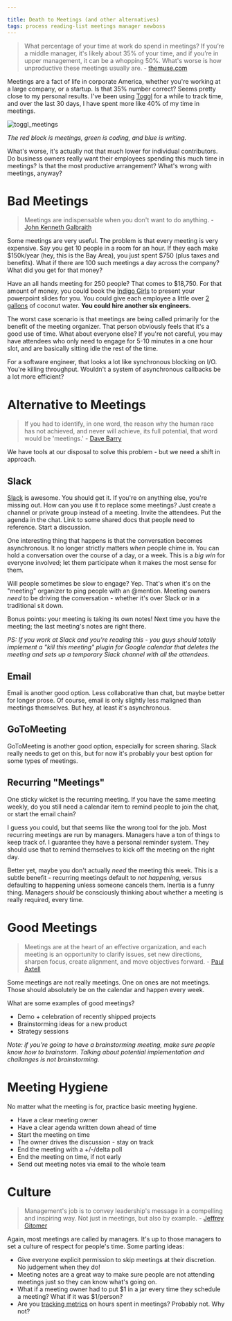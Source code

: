 ```yaml
---

title: Death to Meetings (and other alternatives)
tags: process reading-list meetings manager newboss
---
```


> What percentage of your time at work do spend in meetings? If you’re a middle manager, it's likely about 35% of your time, and if you’re in upper management, it can be a whopping 50%. What's worse is how unproductive these meetings usually are. - [themuse.com](https://www.themuse.com/advice/how-much-time-do-we-spend-in-meetings-hint-its-scary)

Meetings are a fact of life in corporate America, whether you're working at a large company, or a startup. Is that 35% number correct? Seems pretty close to my personal results. I've been using [Toggl]() for a while to track time, and over the last 30 days, I have spent more like 40% of my time in meetings.

![toggl_meetings](/blog/images/toggl_meetings.png)

*The red block is meetings, green is coding, and blue is writing.*

What's worse, it's actually not that much lower for individual contributors. Do business owners really want their employees spending this much time in meetings? Is that the most productive arrangement? What's wrong with meetings, anyway?


# Bad Meetings

> Meetings are indispensable when you don't want to do anything. - [John Kenneth Galbraith](http://www.brainyquote.com/quotes/keywords/meetings.html#z5clr8zclSbxAafk.99)

Some meetings are very useful. The problem is that every meeting is very expensive. Say you get 10 people in a room for an hour. If they each make $150k/year (hey, this is the Bay Area), you just spent $750 (plus taxes and benefits). What if there are 100 such meetings a day across the company? What did you get for that money?

Have an all hands meeting for 250 people? That comes to $18,750. For that amount of money, you could book the [Indigo Girls](http://priceonomics.com/how-much-does-it-cost-to-book-your-favorite-band/) to present your powerpoint slides for you. You could give each employee a little over [2 gallons](https://www.thrillist.com/drink/nation/best-coconut-water-brand-amy-brian-coconut-juice-from-thailand-ranks-top) of coconut water. **You could hire another six engineers.**

The worst case scenario is that meetings are being called primarily for the benefit of the meeting organizer. That person obviously feels that it's a good use of time. What about everyone else? If you're not careful, you may have attendees who only need to engage for 5-10 minutes in a one hour slot, and are basically sitting idle the rest of the time.

For a software engineer, that looks a lot like synchronous blocking on I/O. You're killing throughput. Wouldn't a system of asynchronous callbacks be a lot more efficient?


# Alternative to Meetings

> If you had to identify, in one word, the reason why the human race has not achieved, and never will achieve, its full potential, that word would be 'meetings.' - [Dave Barry](http://www.brainyquote.com/quotes/keywords/meetings.html#z5clr8zclSbxAafk.99)

We have tools at our disposal to solve this problem - but we need a shift in approach.


## Slack

[Slack](https://slack.com/) is awesome. You should get it. If you're on anything else, you're missing out. How can you use it to replace some meetings? Just create a channel or private group instead of a meeting. Invite the attendees. Put the agenda in the chat. Link to some shared docs that people need to reference. Start a discussion.

One interesting thing that happens is that the conversation becomes asynchronous. It no longer strictly matters *when* people chime in. You can hold a conversation over the course of a day, or a week. This is a *big win* for everyone involved; let them participate when it makes the most sense for them.

Will people sometimes be slow to engage? Yep. That's when it's on the "meeting" organizer to ping people with an @mention. Meeting owners *need* to be driving the conversation - whether it's over Slack or in a traditional sit down.

Bonus points: your meeting is taking its own notes! Next time you have the meeting; the last meeting's notes are right there.

*PS: If you work at Slack and you're reading this - you guys should totally implement a "kill this meeting" plugin for Google calendar that deletes the meeting and sets up a temporary Slack channel with all the attendees.*

## Email

Email is another good option. Less collaborative than chat, but maybe better for longer prose. Of course, email is only slightly less maligned than meetings themselves. But hey, at least it's asynchronous.

## GoToMeeting

GoToMeeting is another good option, especially for screen sharing. Slack really needs to get on this, but for now it's probably your best option for some types of meetings.

## Recurring "Meetings"

One sticky wicket is the recurring meeting. If you have the same meeting weekly, do you still need a calendar item to remind people to join the chat, or start the email chain?

I guess you could, but that seems like the wrong tool for the job. Most recurring meetings are run by managers. Managers have a ton of things to keep track of. I guarantee they have a personal reminder system. They should use that to remind themselves to kick off the meeting on the right day.

Better yet, maybe you don't actually *need* the meeting this week. This is a subtle benefit - recurring meetings default to *not happening*, versus defaulting to happening unless someone cancels them. Inertia is a funny thing. Managers *should* be consciously thinking about whether a meeting is really required, every time.


# Good Meetings

> Meetings are at the heart of an effective organization, and each meeting is an opportunity to clarify issues, set new directions, sharpen focus, create alignment, and move objectives forward. - [Paul Axtell](http://www.amazon.com/Meetings-Matter-Strategies-Remarkable-Conversations/dp/0943097142)

Some meetings are not really meetings. One on ones are not meetings. Those should absolutely be on the calendar and happen every week.

What are some examples of good meetings?

- Demo + celebration of recently shipped projects
- Brainstorming ideas for a new product
- Strategy sessions

*Note: if you're going to have a brainstorming meeting, make sure people know how to brainstorm. Talking about potential implementation and challanges is not brainstorming.*


# Meeting Hygiene

No matter what the meeting is for, practice basic meeting hygiene.

- Have a clear meeting owner
- Have a clear agenda written down ahead of time
- Start the meeting on time
- The owner drives the discussion - stay on track
- End the meeting with a +/-/delta poll
- End the meeting on time, if not early
- Send out meeting notes via email to the whole team


# Culture

> Management's job is to convey leadership's message in a compelling and inspiring way. Not just in meetings, but also by example. - [Jeffrey Gitomer](http://www.brainyquote.com/quotes/keywords/meetings.html#z5clr8zclSbxAafk.99)

Again, most meetings are called by managers. It's up to those managers to set a culture of respect for people's time. Some parting ideas:

- Give everyone explicit permission to skip meetings at their discretion. No judgement when they do!
- Meeting notes are a great way to make sure people are not attending meetings just so they can know what's going on.
- What if a meeting owner had to put $1 in a jar every time they schedule a meeting? What if it was $1/person?
- Are you [tracking metrics](https://github.com/chase-seibert/gcal-report) on hours spent in meetings? Probably not. Why not?
